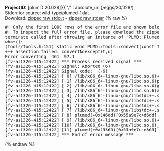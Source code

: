 **Project ID:** [plumID:20.028]({{ '/' | absolute_url }}eggs/20/028/)  
Stderr for source:  wild-type/plumed-1.dat   
Download: [zipped raw stdout](plumed-1.dat.plumed.stdout.txt.zip) - [zipped raw stderr](plumed-1.dat.plumed.stderr.txt.zip) 
{% raw %}
<pre>
#! Only the first 1000 rows of the error file are shown below
#! To inspect the full error file, please download the zipped raw stderr file above
terminate called after throwing an instance of 'PLMD::Plumed::ExceptionError'
what():
(tools/Tools.h:151) static void PLMD::Tools::convert(const T&, U&) [with T = std::__cxx11::basic_string<char>; U = double]
+++ assertion failed: convertNoexcept(t,u)
Error converting  461  97.1
[fv-az1326-415:12422] *** Process received signal ***
[fv-az1326-415:12422] Signal: Aborted (6)
[fv-az1326-415:12422] Signal code:  (-6)
[fv-az1326-415:12422] [ 0] /lib/x86_64-linux-gnu/libc.so.6(+0x45330)[0x7fba25645330]
[fv-az1326-415:12422] [ 1] /lib/x86_64-linux-gnu/libc.so.6(pthread_kill+0x11c)[0x7fba2569eb2c]
[fv-az1326-415:12422] [ 2] /lib/x86_64-linux-gnu/libc.so.6(gsignal+0x1e)[0x7fba2564527e]
[fv-az1326-415:12422] [ 3] /lib/x86_64-linux-gnu/libc.so.6(abort+0xdf)[0x7fba256288ff]
[fv-az1326-415:12422] [ 4] /lib/x86_64-linux-gnu/libstdc++.so.6(+0xa5ff5)[0x7fba25aa5ff5]
[fv-az1326-415:12422] [ 5] /lib/x86_64-linux-gnu/libstdc++.so.6(+0xbb0da)[0x7fba25abb0da]
[fv-az1326-415:12422] [ 6] /lib/x86_64-linux-gnu/libstdc++.so.6(_ZSt10unexpectedv+0x0)[0x7fba25aa5a55]
[fv-az1326-415:12422] [ 7] /lib/x86_64-linux-gnu/libstdc++.so.6(+0xa5a6f)[0x7fba25aa5a6f]
[fv-az1326-415:12422] [ 8] plumed(+0x146dd)[0x55a9e7c4d6dd]
[fv-az1326-415:12422] [ 9] /lib/x86_64-linux-gnu/libc.so.6(+0x2a1ca)[0x7fba2562a1ca]
[fv-az1326-415:12422] [10] /lib/x86_64-linux-gnu/libc.so.6(__libc_start_main+0x8b)[0x7fba2562a28b]
[fv-az1326-415:12422] [11] plumed(+0x15365)[0x55a9e7c4e365]
[fv-az1326-415:12422] *** End of error message ***
</pre>
{% endraw %}
